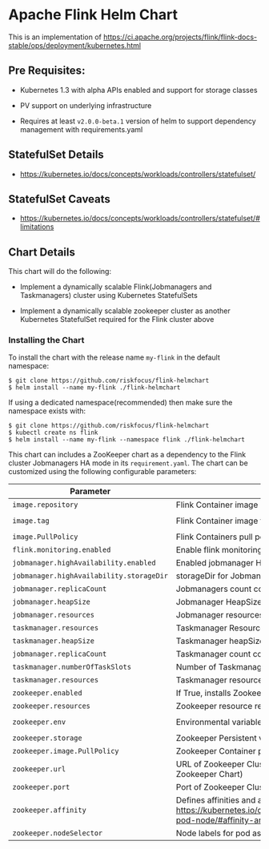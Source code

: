 # Apache Flink Helm Chart

This is an implementation of https://ci.apache.org/projects/flink/flink-docs-stable/ops/deployment/kubernetes.html

## Pre Requisites:

* Kubernetes 1.3 with alpha APIs enabled and support for storage classes

* PV support on underlying infrastructure

* Requires at least `v2.0.0-beta.1` version of helm to support
  dependency management with requirements.yaml

## StatefulSet Details

* https://kubernetes.io/docs/concepts/workloads/controllers/statefulset/

## StatefulSet Caveats

* https://kubernetes.io/docs/concepts/workloads/controllers/statefulset/#limitations

## Chart Details

This chart will do the following:

* Implement a dynamically scalable Flink(Jobmanagers and Taskmanagers) cluster using Kubernetes StatefulSets

* Implement a dynamically scalable zookeeper cluster as another Kubernetes StatefulSet required for the Flink cluster above

### Installing the Chart

To install the chart with the release name `my-flink` in the default
namespace:

```
$ git clone https://github.com/riskfocus/flink-helmchart
$ helm install --name my-flink ./flink-helmchart
```

If using a dedicated namespace(recommended) then make sure the namespace
exists with:

```
$ git clone https://github.com/riskfocus/flink-helmchart
$ kubectl create ns flink
$ helm install --name my-flink --namespace flink ./flink-helmchart
```

This chart can includes a ZooKeeper chart as a dependency to the Flink
cluster Jobmanagers HA mode in its `requirement.yaml`. The chart can be customized using the
following configurable parameters:

| Parameter                                | Description                                                                                                                                                              | Default                |
|------------------------------------------|--------------------------------------------------------------------------------------------------------------------------------------------------------------------------|------------------------|
| `image.repository`                       | Flink Container image name                                                                                                                                               | `flink`                |
| `image.tag`                              | Flink Container image tag                                                                                                                                                | `1.9.1-scala_2.12`     |
| `image.PullPolicy`                       | Flink Containers pull policy                                                                                                                                             | `IfNotPresent`         |
| `flink.monitoring.enabled`               | Enable flink monitoring                                                                                                                                                  | `true`                 |
| `jobmanager.highAvailability.enabled`    | Enabled jobmanager HA mode key                                                                                                                                           | `false`                |
| `jobmanager.highAvailability.storageDir` | storageDir for Jobmanager in HA mode                                                                                                                                     | `null`                 |
| `jobmanager.replicaCount`                | Jobmanagers count context                                                                                                                                                | `1`                    |
| `jobmanager.heapSize`                    | Jobmanager HeapSize options                                                                                                                                             | `1g`                   |
| `jobmanager.resources`                   | Jobmanager resources                                                                                                                                                     | `{}`                 |
| `taskmanager.resources`    | Taskmanager Resources key                                                                                                                                           | `{}`                |
| `taskmanager.heapSize` | Taskmanager heapSize mode                                                                                                                                     | `1g`                 |
| `jobmanager.replicaCount`                | Taskmanager count context                                                                                                                                                | `1`                    |
| `taskmanager.numberOfTaskSlots`                   | Number of Taskmanager taskSlots resources                                                                                                                                                     | `1`                 |
| `taskmanager.resources`                   | Taskmanager resources                                                                                                                                                     | `{}`                 |
| `zookeeper.enabled`                      | If True, installs Zookeeper Chart                                                                                                                                        | `false`                 |
| `zookeeper.resources`                    | Zookeeper resource requests and limits                                                                                                                                   | `{}`                   |
| `zookeeper.env`                          | Environmental variables provided to Zookeeper Zookeeper                                                                                                                  | `{ZK_HEAP_SIZE: "1G"}` |
| `zookeeper.storage`                      | Zookeeper Persistent volume size                                                                                                                                         | `2Gi`                  |
| `zookeeper.image.PullPolicy`             | Zookeeper Container pull policy                                                                                                                                          | `IfNotPresent`         |
| `zookeeper.url`                          | URL of Zookeeper Cluster (unneeded if installing Zookeeper Chart)                                                                                                        | `""`                   |
| `zookeeper.port`                         | Port of Zookeeper Cluster                                                                                                                                                | `2181`                 |
| `zookeeper.affinity`                     | Defines affinities and anti-affinities for pods as defined in: https://kubernetes.io/docs/concepts/configuration/assign-pod-node/#affinity-and-anti-affinity preferences | `{}`                   |
| `zookeeper.nodeSelector`                 | Node labels for pod assignment                                                                                                                                           | `{}`                   |
